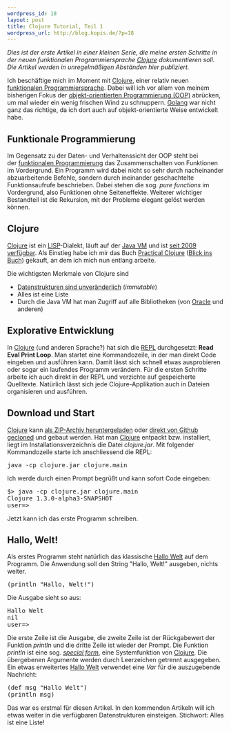 ```yaml
--- 
wordpress_id: 18
layout: post
title: Clojure Tutorial, Teil 1
wordpress_url: http://blog.kopis.de/?p=18
---
```

<em>Dies ist der erste Artikel in einer kleinen Serie, die meine ersten Schritte in der neuen funktionalen Programmiersprache <a href="http://clojure.org/">Clojure</a> dokumentieren soll. Die Artikel werden in unregelmäßigen Abständen hier publiziert.</em>

Ich beschäftige mich im Moment mit <a href="http://clojure.org/">Clojure</a>, einer relativ neuen <a href="http://de.wikipedia.org/wiki/Funktionale_Programmierung">funktionalen Programmiersprache</a>. Dabei will ich vor allem von meinem bisherigen Fokus der <a href="http://de.wikipedia.org/wiki/Objektorientierte_Programmierung">objekt-orientierten Programmierung (OOP)</a> abrücken, um mal wieder ein wenig frischen Wind zu schnuppern. <a href="http://golang.org/">Golang</a> war nicht ganz das richtige, da ich dort auch auf objekt-orientierte Weise entwickelt habe.
<h2>Funktionale Programmierung</h2>
Im Gegensatz zu der Daten- und Verhaltenssicht der OOP steht bei der <a href="http://de.wikipedia.org/wiki/Funktionale_Programmierung">funktionalen Programmierung</a> das Zusammenschalten von Funktionen im Vordergrund. Ein Programm wird dabei nicht so sehr durch nacheinander abzuarbeitende Befehle, sondern durch ineinander geschachtelte Funktionsaufrufe beschrieben. Dabei stehen die sog. <em>pure functions</em> im Vordergrund, also Funktionen ohne Seiteneffekte. Weiterer wichtiger Bestandteil ist die Rekursion, mit der Probleme elegant gelöst werden können.
<h2>Clojure</h2>
<a href="http://clojure.org/">Clojure</a> ist ein <a href="http://de.wikipedia.org/wiki/LISP">LISP</a>-Dialekt, läuft auf der <a href="http://www.java.com/de/download/">Java VM</a> und ist <a href="https://github.com/clojure/clojure/tree/1.0.x">seit 2009 verfügbar</a>. Als Einstieg habe ich mir das Buch <a href="http://www.amazon.de/Practical-Clojure-Experts-Voice-Source/dp/1430272317/kopisde-21">Practical Clojure</a> (<a href="http://books.google.de/books?id=4QacPa1vwMUC">Blick ins Buch</a>) gekauft, an dem ich mich nun entlang arbeite.

Die wichtigsten Merkmale von Clojure sind
<ul>
	<li><a href="http://clojure.org/data_structures">Datenstrukturen sind unveränderlich</a> (<em>immutable</em>)</li>
	<li>Alles ist eine Liste</li>
	<li> Durch die Java VM hat man Zugriff auf alle Bibliotheken (von <a href="http://java.com">Oracle</a> und anderen)</li>
</ul>
<h2>Explorative Entwicklung</h2>
In <a href="http://clojure.org/">Clojure</a> (und anderen Sprache?) hat sich die <a href="http://clojure.org/dynamic">REPL</a> durchgesetzt: <strong>Read Eval Print Loop</strong>. Man startet eine Kommandozeile, in der man direkt Code eingeben und ausführen kann. Damit lässt sich schnell etwas ausprobieren oder sogar ein laufendes Programm verändern. Für die ersten Schritte arbeite ich auch direkt in der REPL und verzichte auf gespeicherte Quelltexte. Natürlich lässt sich jede Clojure-Applikation auch in Dateien organisieren und ausführen.
<h2>Download und Start</h2>
<a href="http://clojure.org/">Clojure</a> kann <a href="http://clojure.org/downloads">als ZIP-Archiv heruntergeladen</a> oder <a href="https://github.com/clojure/clojure">direkt von Github gecloned</a> und gebaut werden. Hat man <a href="http://clojure.org/">Clojure</a> entpackt bzw. installiert, liegt im Installationsverzeichnis die Datei <em>clojure.jar</em>. Mit folgender Kommandozeile starte ich anschliessend die REPL:
<pre>java -cp clojure.jar clojure.main</pre>
Ich werde durch einen Prompt begrüßt und kann sofort Code eingeben:
<pre>$&gt; java -cp clojure.jar clojure.main
Clojure 1.3.0-alpha3-SNAPSHOT
user=&gt;</pre>
Jetzt kann ich das erste Programm schreiben.
<h2>Hallo, Welt!</h2>
Als erstes Programm steht natürlich das klassische <a href="http://de.wikipedia.org/wiki/Hallo-Welt-Programm">Hallo Welt</a> auf dem Programm. Die Anwendung soll den String "Hallo, Welt!" ausgeben, nichts weiter.
<pre>(println "Hallo, Welt!")</pre>
Die Ausgabe sieht so aus:
<pre>Hallo Welt
nil
user=&gt;</pre>
Die erste Zeile ist die Ausgabe, die zweite Zeile ist der Rückgabewert der Funktion <em>println</em> und die dritte Zeile ist wieder der Prompt. Die Funktion <em>println</em> ist eine sog. <em><a href="http://clojure.org/special_forms">special form</a></em>, eine Systemfunktion von <a href="http://clojure.org/">Clojure</a>. Die übergebenen Argumente werden durch Leerzeichen getrennt ausgegeben. Ein etwas erweitertes <a href="http://de.wikipedia.org/wiki/Hallo-Welt-Programm">Hallo Welt</a> verwendet eine <em>Var</em> für die auszugebende Nachricht:
<pre>(def msg "Hallo Welt")
(println msg)</pre>
Das war es erstmal für diesen Artikel. In den kommenden Artikeln will ich etwas weiter in die verfügbaren Datenstrukturen einsteigen. Stichwort: Alles ist eine Liste!

